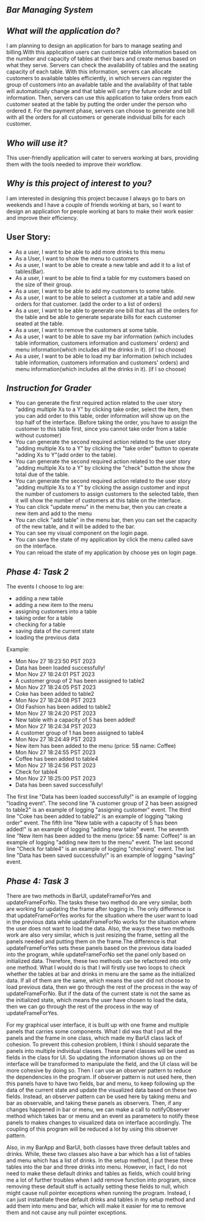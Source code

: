 ## *Bar Managing System*



## *What will the application do?*
I am planning to design an application for bars to manage seating and billing.With this application users can customize table information based on the number and capacity of tables at their bars and create menus based on what they serve. Servers can check the availability of tables and the seating capacity of each table. With this information, servers can allocate customers to available tables efficiently, in which servers can register the group of customers into an available table and the availability of that table will automatically change and that table will carry the future order and bill information. Then, servers can use this application to take orders from each customer seated at the table by putting the order under the person who ordered it. For the payment phase, servers can choose to generate one bill with all the orders for all customers or generate individual bills for each customer.
## *Who will use it?*
This user-friendly application will cater to servers working at bars, providing them with the tools needed to improve their workflow.
## *Why is this project of interest to you?*
I am interested in designing this project because I always go to bars on weekends and I have a couple of friends working at bars, so I want to design an application for people working at bars to make their work easier and improve their efficiency.
## **User Story**:
- As a user, I want to be able to add more drinks to this menu
- As a User, I want to show the menu to customers
- As a user, I want to be able to create a new table and add it to a list of tables(Bar).
- As a user, I want to be able to find a table for my customers based on the size of their group.
- As a user, I want to be able to add my customers to some table.
- As a user, I want to be able to select a customer at a table and add new orders for that customer. (add the order to a list of orders)
- As a user, I want to be able to generate one bill that has all the orders for the table and be able to generate separate bills for each customer seated at the table.
- As a user, I want to remove the customers at some table.
- As a user, I want to be able to save my bar information (which includes table information, customers information and customers' orders) and menu information(which includes all the drinks in it). (if I so choose)
- As a user, I want to be able to load my bar information (which includes table information, customers information and customers' orders) and menu information(which includes all the drinks in it). (if I so choose)





## *Instruction for Grader*
- You can generate the first required action related to the user story "adding multiple Xs to a Y" by clicking take order, select the item, then you can add order to this table, order information will show up on the top half of the interface. (Before taking the order, you have to assign the customer to this table first, since you cannot take order from a table without customer)
- You can generate the second required action related to the user story "adding multiple Xs to a Y" by clicking the "take order" button to operate "adding Xs to Y"(add order to the table).
- You can generate the second required action related to the user story "adding multiple Xs to a Y" by clicking the "check" button the show the total due of the table.
- You can generate the second required action related to the user story "adding multiple Xs to a Y" by clicking the assign customer and input the number of customers to assign customers to the selected table, then it will show the number of customers at this table on the interface.
- You can click "update menu" in the menu bar, then you can create a new item and add to the menu
- You can click "add table" in the menu bar, then you can set the capacity of the new table, and it will be added to the bar.
- You can see my visual component on the login page.
- You can save the state of my application by click the menu called save on the interface.
- You can reload the state of my application by choose yes on login page.

## *Phase 4: Task 2*

The events I choose to log are:

- adding a new table
- adding a new item to the menu
- assigning customers into a table
- taking order for a table
- checking for a table
- saving data of the current state
- loading the previous data

Example: 

- Mon Nov 27 18:23:50 PST 2023
- Data has been loaded successfully!
- Mon Nov 27 18:24:01 PST 2023
- A customer group of 2 has been assigned to table2
- Mon Nov 27 18:24:05 PST 2023
- Coke has been added to table2
- Mon Nov 27 18:24:08 PST 2023
- Old Fashion has been added to table2
- Mon Nov 27 18:24:20 PST 2023
- New table with a capacity of 5 has been added!
- Mon Nov 27 18:24:34 PST 2023
- A customer group of 1 has been assigned to table4
- Mon Nov 27 18:24:49 PST 2023
- New item has been added to the menu (price: 5$  name: Coffee)
- Mon Nov 27 18:24:55 PST 2023
- Coffee has been added to table4
- Mon Nov 27 18:24:56 PST 2023
- Check for table4
- Mon Nov 27 18:25:00 PST 2023
- Data has been saved successfully!

The first line "Data has been loaded successfully!" is an example of logging "loading event". 
The second line "A customer group of 2 has been assigned to table2" is an example of logging "assigning customer" event.
The third line "Coke has been added to table2" is an example of logging "taking order" event.
The fifth line "New table with a capacity of 5 has been added!" is an example of logging "adding new table" event.
The seventh line "New item has been added to the menu (price: 5$  name: Coffee)" is an example of logging "adding new item to the menu" event.
The last second line "Check for table4" is an example of logging "checking" event.
The last line "Data has been saved successfully!" is an example of logging "saving" event.

## *Phase 4: Task 3*

There are two methods in BarUI, updateFrameForYes and updateFrameForNo. The tasks these two method do are very similar, both are working for updating the frame after logging in. The only difference is that updateFrameForYes works for the situation where the user want to load in the previous data while updateFrameForNo works for the situation where the user does not want to load the data. Also, the ways these two methods work are also very similar, which is just resizing the frame, setting all the panels needed and putting them on the frame.The difference is that updateFrameForYes sets these panels based on the previous data loaded into the program, while updateFrameForNo set the panel only based on initialized data. Therefore, these two methods can be refactored into only one method. What I would do is that I will firstly use two loops to check whether the tables at bar and drinks in menu are the same as the initialized data. If all of them are the same, which means the user did not choose to load previous data, then we go through the rest of the process in the way of updateFrameForNo. But if the data of the current state is not the same as the initialized state, which means the user have chosen to load the data, then we can go through the rest of the process in the way of updateFrameForYes. 

For my graphical user interface, it is built up with one frame and multiple panels that carries some components. What I did was that I put all the panels and the frame in one class, which made my BarUI class lack of cohesion. To prevent this cohesion problem, I think I should separate the panels into multiple individual classes. These panel classes will be used as fields in the class for UI. So updating the information shows up on the interface will be transformed to manipulate the field, and the UI class will be more cohesive by doing so. Then I can use an observer pattern to reduce the dependencies in the program. If observer pattern is not used here, then this panels have to have two fields, bar and menu, to keep following up the data of the current state and update the visualized data based on these two fields. Instead, an observer pattern can be used here by taking menu and bar as observable, and taking these panels as observers. Then, if any changes happened in bar or menu, we can make a call to notifyObserver method which takes bar or menu and an event as parameters to notify these panels to makes changes to visualized data on interface accordingly. The coupling of this program will be reduced a lot by using this observer pattern.

Also, in my BarApp and BarUI, both classes have three default tables and drinks. While, these two classes also have a bar which has a list of tables and menu which has a list of drinks. In the setup method, I put these three tables into the bar and three drinks into menu. However, in fact, I do not need to make these default drinks and tables as fields, which could bring me a lot of further troubles when I add remove function into program, since removing these default stuff is actually setting these fields to null, which might cause null pointer exceptions when running the program. Instead, I can just instantiate these default drinks and tables in my setup method and add them into menu and bar, which will make it easier for me to remove them and not cause any null pointer exceptions.

